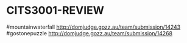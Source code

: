 # CITS3001-REVIEW
  #mountainwaterfall http://domjudge.gozz.au/team/submission/14243
  #gostonepuzzle http://domjudge.gozz.au/team/submission/14268

